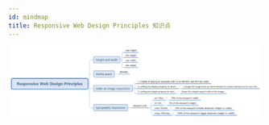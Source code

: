 ```yaml
---
id: mindmap
title: Responsive Web Design Principles 知识点
---
```


![responsive web design principles](../../assets/Responsive-Web-Design-Principles.png)